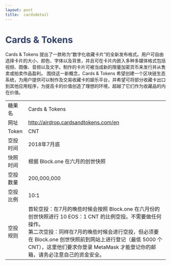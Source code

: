 ```yaml
---
layout: post
title:  cardsdetail
---
```


<h1 style="color: #2F416A">Cards & Tokens</h1>
<p>
Cards & Tokens 提出了一款称为“数字化收藏卡片”的全新发布格式。用户可自由选择卡片的大小、颜色、字体以及背景，并且可在卡片内嵌入多种多媒体格式包括视频、图像、音频以及文字。制作的卡片可被当成新的限量加密货币来发行并从售卖或拍卖作品盈利。 围绕这一新概念，Cards & Tokens 希望创建一个区块链生态系统，为用户提供可以制作及交易收藏卡的娱乐平台，并希望可将部分收藏卡出口到其他应用程序，为提高卡的价值创造了理想的环境，超越了它们作为收藏品的内在价值。
</p>

<table class="center">
  <tbody>
    <tr>
        <td class="tablehalf">糖果名</td>
        <td class="tablehalf">Cards & Tokens</td>
    </tr>
    <tr>
        <td>网址</td>
        <td><a href="http://airdrop.cardsandtokens.com/en" target="_blank">http://airdrop.cardsandtokens.com/en</a></td>
    </tr>
    <tr>
        <td>Token</td>
        <td>CNT</td>
    </tr>
    <tr>
        <td>空投时间</td>
        <td>2018年7月底</td>
    </tr>
    <tr>
        <td>快照时间</td>
        <td>根据 Block.one 在六月的创世快照</td>
    </tr>
    <tr>
        <td>空投数量</td>
        <td>200,000,000</td>
    </tr>
    <tr>
        <td>空投比例</td>
        <td>          
         10:1
        </td>
    </tr>
    <tr>
        <td>空投规则</td>
        <td>
        首轮空投：在7月的晚些时候会按照 Block.one 在六月份的创世快照进行 10 EOS：1 CNT 的比例空投。不需要做任何操作。<br/>
        第二次空投：同样在7月的晚些时候会进行空投，但必须要在 Block.one 创世快照前到网站上进行登记（最低 5000 个 CNT），这里他们要求你登录 MetaMask 才能登记你的邮箱，请务必注意自己的资金安全。
        </td>
    </tr>
  </tbody>
</table>